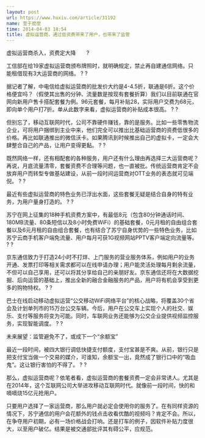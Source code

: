 ```yaml
---
layout: post
url: https://www.huxiu.com/article/31192
name: 至于麽麼
time: 2014-04-03 18:54
title: 虚拟运营商，通过低资费带来了用户，也带来了监管
---
```

虚拟运营商杀入，资费定大降　　?

工信部在给19家虚拟运营商颁布牌照时，就明确规定，禁止再自建通信网络。只能租借现有3大运营商的网络。 ? ?

据记者了解，中电信给虚拟运营商的批发价大约是4-4.5折，联通是6折。这个价格便宜吗？（假使其出售的分钟、流量数是按现有套餐折算）我们以目前联通在官网向新用户售卡搭配套餐为例。96元套餐，每月补贴28，实际用户交费为68元，即向单个用户打7折。单从此数字来看，虚拟运营商的补贴成本很高。 ? ?

但别忘了，移动互联网时代，公司不靠硬件赚钱，靠的是服务。比如一些零售物流企业，可将用户捆绑到主业中来，他们完全可以推出比基础运营商的资费低很多的价格。再比如联通推出的微信沃卡。如果腾讯到时候推出自己的虚拟卡，一定会大肆整合自己的产品，让用户变得更黏。 ? ?

既然网络一样，还有相配套的各种服务，用户还有什么理由再选择三大运营商呢？再说，月底流量清零，套餐资费不合理等问题，也一直被批。传统运营商肯定不会放弃用户而转型专做基站建设，从前一段时间运营商对OTT业务的表态就可见端倪。 ? ?

最近有些虚拟运营商的特色业务已浮出水面，这些套餐无疑是结合自身的特有业务，为用户量身打造的。 ? ?

苏宁在网上征集的18种手机资费方案中，有最低8元（包含80分钟通话时间、180MB流量、80条短信以及8小时免费WiFi）的基础套餐，0元月租的自由组合套餐以及6元月租的自由组合套餐，也有结合了苏宁自身优势的一些特色业务，比如苏宁云商手机客户端免流量、用户每月可获1G视频网站PPTV客户端定向流量等。 ? ?

京东通信致力于打造24小时不打烊、上门服务的营业服务体系，例如用户的业务开通、发票打印等相关需求都可以在线申请办理；用户能灵活处理每月剩余流量，不但可以自己享用，还可以将其分享给自己的亲朋好友。京东通信还将在大数据挖掘、后向运营的基础上，推出全新的融合金融服务的产品，用户将有机会享受到更多的购物特权。 ? ?

巴士在线启动移动虚拟运营“公交移动WiFi网络平台”的核心战略，将覆盖30个省会及计划单列市的15万台公交车辆。今后，用户在公交车上实现个人的社交、娱乐、支付等服务将变为可能。同时，车联网业务还能够为公交企业提供视频监控服务，实现智能调度。 ? ?

未来展望：监管避免不了，或成下一个“余额宝”

最近一段时间，被四大银行调低快捷支付额度，支付宝甚是不爽。从前，银行只是把支付宝当做一个交易的媒介，可谁知，余额宝一出，竟然成了银行口中的“吸血鬼”。这让银行害怕的不得了。 ? ?

那么，虚拟运营商呢？依笔者看，虚拟运营商的套餐资费一定会非常诱人。尤其是在2014年，这个互联网公司大举进攻移动互联网时代。就像前一段时间，快的和嘀嘀烧15亿元抢用户。

只要用户选择了一家运营商，那么用户就必定会使用你的服务了。在有同样资源的情况下，苏宁通信的用户会花额外的钱点击收看优酷的视频吗？肯定不会。所以，在争夺用户初期，必有一场价格战会打响。还是打车的例子，因软件补贴力度很大，以至用户破亿。结果是被交通部批评其有碍公平，应规范。

